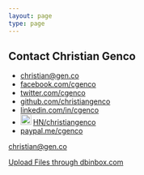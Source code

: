 ```yaml
---
layout: page
type: page
---
```


<h2>Contact Christian Genco</h2>

<ul>
  <li><!--<i class="fa fa-envelope"></i>--><a href="mailto:christian@gen.co">christian@gen.co</a></li>
  <li><i class="fa fa-facebook"></i> <a href="http://www.facebook.com/cgenco">facebook.com/cgenco</a></li>
  <li><i class="fa fa-twitter"></i> <a href="https://twitter.com/cgenco">twitter.com/cgenco</a></li>
  <li><i class="fa fa-github"></i> <a href="https://github.com/christiangenco">github.com/christiangenco</a></li>
  <li><i class="fa fa-linkedin"></i> <a href="http://www.linkedin.com/in/cgenco">linkedin.com/in/cgenco</a></li>
  <li><img src="http://i.imgur.com/SEbaajC.png" style="display: inline; width: 21px" /> <a href="https://news.ycombinator.com/user?id=christiangenco">HN/christiangenco</a></li>
  <li><i class="fa fa-paypal"></i> <a href="https://paypal.me/cgenco">paypal.me/cgenco</a></li>
</ul>

<a href="https://mailto.io/christian@gen.co" data-embed="true">christian@gen.co</a>

<script type="text/javascript" src="https://mailto.io/embed.js"></script>

<a href="https://dbinbox.com/cgenco" class="dbinbox">Upload Files through dbinbox.com</a><script type="text/javascript" src="https://dbinbox.com/embed.js"></script>
